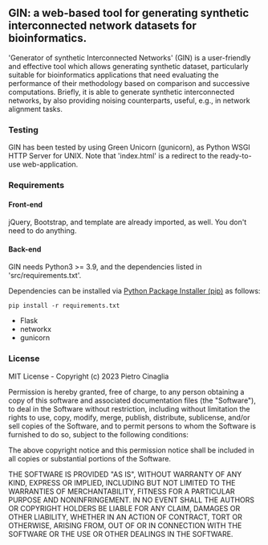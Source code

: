 ## GIN: a web-based tool for generating synthetic interconnected network datasets for bioinformatics.

'Generator of synthetic Interconnected Networks' (GIN) is a user-friendly and effective tool which allows generating synthetic dataset, particularly suitable for bioinformatics applications that need evaluating the performance of their methodology based on comparison and successive computations. Briefly, it is able to generate synthetic interconnected networks, by also providing noising counterparts, useful, e.g., in network alignment tasks.


### Testing

GIN has been tested by using Green Unicorn (gunicorn), as Python WSGI HTTP Server for UNIX. Note that 'index.html' is a redirect to the ready-to-use web-application.


### Requirements

#### Front-end
jQuery, Bootstrap, and template are already imported, as well. You don't need to do anything.

#### Back-end
GIN needs Python3 >= 3.9, and the dependencies listed in 'src/requirements.txt'.

Dependencies can be installed via [Python Package Installer (pip)](https://pip.pypa.io/en/stable/) as follows:

```
pip install -r requirements.txt
```

- Flask
- networkx
- gunicorn


### License

MIT License - Copyright (c) 2023 Pietro Cinaglia

Permission is hereby granted, free of charge, to any person obtaining a copy
of this software and associated documentation files (the "Software"), to deal
in the Software without restriction, including without limitation the rights
to use, copy, modify, merge, publish, distribute, sublicense, and/or sell
copies of the Software, and to permit persons to whom the Software is
furnished to do so, subject to the following conditions:

The above copyright notice and this permission notice shall be included in all
copies or substantial portions of the Software.

THE SOFTWARE IS PROVIDED "AS IS", WITHOUT WARRANTY OF ANY KIND, EXPRESS OR
IMPLIED, INCLUDING BUT NOT LIMITED TO THE WARRANTIES OF MERCHANTABILITY,
FITNESS FOR A PARTICULAR PURPOSE AND NONINFRINGEMENT. IN NO EVENT SHALL THE
AUTHORS OR COPYRIGHT HOLDERS BE LIABLE FOR ANY CLAIM, DAMAGES OR OTHER
LIABILITY, WHETHER IN AN ACTION OF CONTRACT, TORT OR OTHERWISE, ARISING FROM,
OUT OF OR IN CONNECTION WITH THE SOFTWARE OR THE USE OR OTHER DEALINGS IN THE
SOFTWARE.

